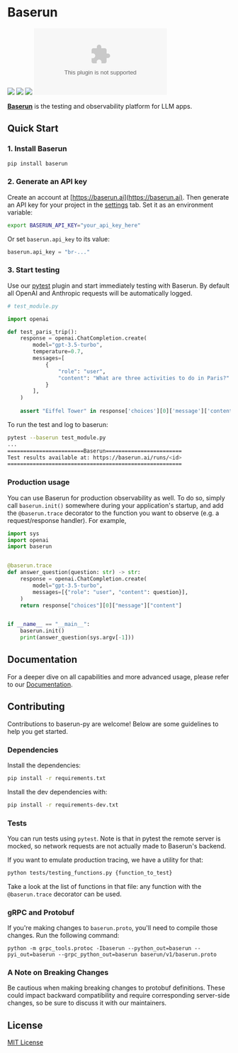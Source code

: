 # Baserun


[![](https://img.shields.io/badge/Visit%20Us-baserun.ai-brightgreen)](https://baserun.ai)
[![](https://img.shields.io/badge/View%20Documentation-Docs-yellow)](https://docs.baserun.ai)
[![](https://img.shields.io/badge/Join%20our%20community-Discord-blue)](https://discord.gg/xEPFsvSmkb)
[![Twitter](https://img.shields.io/twitter/follow/baserun.ai?style=social)](https://twitter.com/baserunai)

**[Baserun](https://baserun.ai)** is the testing and observability platform for LLM apps.

## Quick Start

### 1. Install Baserun

```bash
pip install baserun
```

### 2. Generate an API key
Create an account at [https://baserun.ai](https://baserun.ai). Then generate an API key for your project in the [settings](https://baserun.ai/settings) tab. Set it as an environment variable:

```bash
export BASERUN_API_KEY="your_api_key_here"
```

Or set `baserun.api_key` to its value:

```python
baserun.api_key = "br-..."
```

### 3. Start testing

Use our [pytest](https://docs.pytest.org) plugin and start immediately testing with Baserun. By default all OpenAI and Anthropic requests will be automatically logged.

```python
# test_module.py

import openai

def test_paris_trip():
    response = openai.ChatCompletion.create(
        model="gpt-3.5-turbo",
        temperature=0.7,
        messages=[
            {
                "role": "user",
                "content": "What are three activities to do in Paris?"
            }
        ],
    )
    
    assert "Eiffel Tower" in response['choices'][0]['message']['content']
```

To run the test and log to baserun:

```bash
pytest --baserun test_module.py
...
========================Baserun========================
Test results available at: https://baserun.ai/runs/<id>
=======================================================
```

### Production usage

You can use Baserun for production observability as well. To do so, simply call `baserun.init()` somewhere during your application's startup, and add the `@baserun.trace` decorator to the function you want to observe (e.g. a request/response handler). For example,

```python
import sys
import openai
import baserun


@baserun.trace
def answer_question(question: str) -> str:
    response = openai.ChatCompletion.create(
        model="gpt-3.5-turbo",
        messages=[{"role": "user", "content": question}],
    )
    return response["choices"][0]["message"]["content"]


if __name__ == "__main__":
    baserun.init()
    print(answer_question(sys.argv[-1]))
```

## Documentation
For a deeper dive on all capabilities and more advanced usage, please refer to our [Documentation](https://docs.baserun.ai).

## Contributing

Contributions to baserun-py are welcome! Below are some guidelines to help you get started.

### Dependencies
Install the dependencies:
```bash
pip install -r requirements.txt
```

Install the dev dependencies with:
```bash
pip install -r requirements-dev.txt
```

### Tests

You can run tests using `pytest`. Note is that in pytest the remote server is mocked, so network requests are not actually made to Baserun's backend.

If you want to emulate production tracing, we have a utility for that:

```bash
python tests/testing_functions.py {function_to_test}
```

Take a look at the list of functions in that file: any function with the `@baserun.trace` decorator can be used.

### gRPC and Protobuf
If you're making changes to `baserun.proto`, you'll need to compile those changes. Run the following command:

```
python -m grpc_tools.protoc -Ibaserun --python_out=baserun --pyi_out=baserun --grpc_python_out=baserun baserun/v1/baserun.proto
```

### A Note on Breaking Changes
Be cautious when making breaking changes to protobuf definitions. These could impact backward compatibility and require corresponding server-side changes, so be sure to discuss it with our maintainers.

## License

[MIT License](https://github.com/baserun-ai/baserun-py/blob/main/LICENSE)
